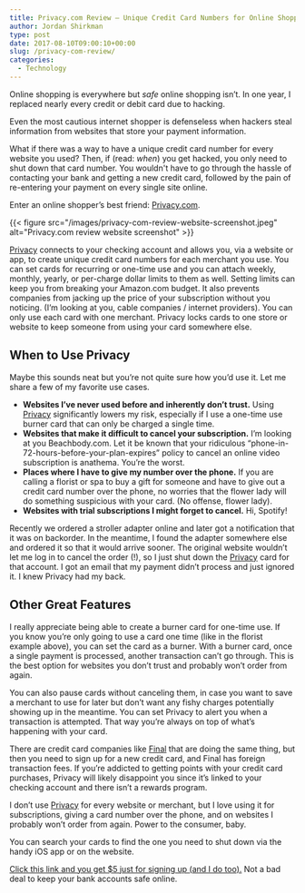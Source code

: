 ```yaml
---
title: Privacy.com Review – Unique Credit Card Numbers for Online Shopping
author: Jordan Shirkman
type: post
date: 2017-08-10T09:00:10+00:00
slug: /privacy-com-review/
categories:
  - Technology
---
```


Online shopping is everywhere but _safe_ online shopping isn’t. In one year, I replaced nearly every credit or debit card due to hacking.

Even the most cautious internet shopper is defenseless when hackers steal information from websites that store your payment information.

What if there was a way to have a unique credit card number for every website you used? Then, if (read: _when_) you get hacked, you only need to shut down that card number. You wouldn't have to go through the hassle of contacting your bank and getting a new credit card, followed by the pain of re-entering your payment on every single site online.

Enter an online shopper’s best friend: [Privacy.com](https://privacy.com/join/QVUJP).

{{< figure src="/images/privacy-com-review-website-screenshot.jpeg" alt="Privacy.com review website screenshot" >}}

[Privacy](https://privacy.com/join/QVUJP) connects to your checking account and allows you, via a website or app, to create unique credit card numbers for each merchant you use. You can set cards for recurring or one-time use and you can attach weekly, monthly, yearly, or per-charge dollar limits to them as well. Setting limits can keep you from breaking your Amazon.com budget. It also prevents companies from jacking up the price of your subscription without you noticing. (I’m looking at you, cable companies / internet providers). You can only use each card with one merchant. Privacy locks cards to one store or website to keep someone from using your card somewhere else.

## When to Use Privacy

Maybe this sounds neat but you’re not quite sure how you’d use it. Let me share a few of my favorite use cases.

  * **Websites I’ve never used before and inherently don’t trust.** Using [Privacy](https://privacy.com/join/QVUJP) significantly lowers my risk, especially if I use a one-time use burner card that can only be charged a single time.
  * **Websites that make it difficult to cancel your subscription.** I’m looking at you Beachbody.com. Let it be known that your ridiculous “phone-in-72-hours-before-your-plan-expires” policy to cancel an online video subscription is anathema. You’re the worst.
  * **Places where I have to give my number over the phone.** If you are calling a florist or spa to buy a gift for someone and have to give out a credit card number over the phone, no worries that the flower lady will do something suspicious with your card. (No offense, flower lady).
  * **Websites with trial subscriptions I might forget to cancel.** Hi, Spotify!

Recently we ordered a stroller adapter online and later got a notification that it was on backorder. In the meantime, I found the adapter somewhere else and ordered it so that it would arrive sooner. The original website wouldn’t let me log in to cancel the order (!), so I just shut down the [Privacy](https://privacy.com/join/QVUJP) card for that account. I got an email that my payment didn’t process and just ignored it. I knew Privacy had my back.

## Other Great Features

I really appreciate being able to create a burner card for one-time use. If you know you’re only going to use a card one time (like in the florist example above), you can set the card as a burner. With a burner card, once a single payment is processed, another transaction can’t go through. This is the best option for websites you don’t trust and probably won’t order from again.

You can also pause cards without canceling them, in case you want to save a merchant to use for later but don’t want any fishy charges potentially showing up in the meantime. You can set Privacy to alert you when a transaction is attempted. That way you’re always on top of what’s happening with your card.

There are credit card companies like [Final](http://getfinal.com) that are doing the same thing, but then you need to sign up for a new credit card, and Final has foreign transaction fees. If you’re addicted to getting points with your credit card purchases, Privacy will likely disappoint you since it’s linked to your checking account and there isn’t a rewards program.

I don’t use [Privacy](https://privacy.com/join/QVUJP) for every website or merchant, but I love using it for subscriptions, giving a card number over the phone, and on websites I probably won’t order from again. Power to the consumer, baby.

You can search your cards to find the one you need to shut down via the handy iOS app or on the website.

[Click this link and you get $5 just for signing up (and I do too).](https://privacy.com/join/QVUJP) Not a bad deal to keep your bank accounts safe online.